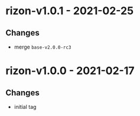 # rizon-v1.0.1 - 2021-02-25

## Changes
- merge `base-v2.0.0-rc3`

# rizon-v1.0.0 - 2021-02-17

## Changes
- initial tag
